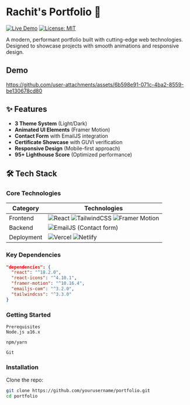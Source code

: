 # Rachit's Portfolio 🚀

[![Live Demo](https://img.shields.io/badge/demo-live-brightgreen)](https://yourportfolio.com)
[![License: MIT](https://img.shields.io/badge/License-MIT-blue.svg)](LICENSE)



A modern, performant portfolio built with cutting-edge web technologies. Designed to showcase projects with smooth animations and responsive design.
## Demo
https://github.com/user-attachments/assets/6b598e91-071c-4ba2-8559-be130678cd80

## ✨ Features

- **3 Theme System** (Light/Dark)
- **Animated UI Elements** (Framer Motion)
- **Contact Form** with EmailJS integration
- **Certificate Showcase** with GUVI verification
- **Responsive Design** (Mobile-first approach)
- **95+ Lighthouse Score** (Optimized performance)

## 🛠 Tech Stack

### Core Technologies
| Category        | Technologies                                                                 |
|-----------------|------------------------------------------------------------------------------|
| Frontend        | ![React](https://img.shields.io/badge/React-20232A?logo=react) ![TailwindCSS](https://img.shields.io/badge/Tailwind_CSS-38B2AC?logo=tailwind-css) ![Framer Motion](https://img.shields.io/badge/Framer_Motion-0055FF?logo=framer) |
| Backend         | ![EmailJS](https://img.shields.io/badge/EmailJS-red) (Contact form)         |
| Deployment      | ![Vercel](https://img.shields.io/badge/Vercel-000000?logo=vercel) ![Netlify](https://img.shields.io/badge/Netlify-00C7B7?logo=netlify) |

### Key Dependencies
```json
"dependencies": {
  "react": "^18.2.0",
  "react-icons": "^4.10.1",
  "framer-motion": "^10.16.4",
  "emailjs-com": "^3.2.0",
  "tailwindcss": "^3.3.0"
}
```
### Getting Started
```
Prerequisites
Node.js ≥16.x

npm/yarn

Git
```
### Installation
Clone the repo:

```bash
git clone https://github.com/yourusername/portfolio.git
cd portfolio
```
